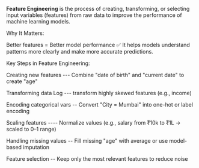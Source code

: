 **Feature Engineering** is the process of creating, transforming, or selecting input variables (features) from raw data to improve the performance of machine learning models.

Why It Matters:

Better features = Better model performance ✅
It helps models understand patterns more clearly and make more accurate predictions.

Key Steps in Feature Engineering:

Creating new features   ---	Combine "date of birth" and "current date" to create "age"

Transforming data	Log   ---  transform highly skewed features (e.g., income)

Encoding categorical vars  --  	Convert "City = Mumbai" into one-hot or label encoding

Scaling features	----   Normalize values (e.g., salary from ₹10k to ₹1L → scaled to 0–1 range)

Handling missing values	--   Fill missing "age" with average or use model-based imputation

Feature selection	--  Keep only the most relevant features to reduce noise
